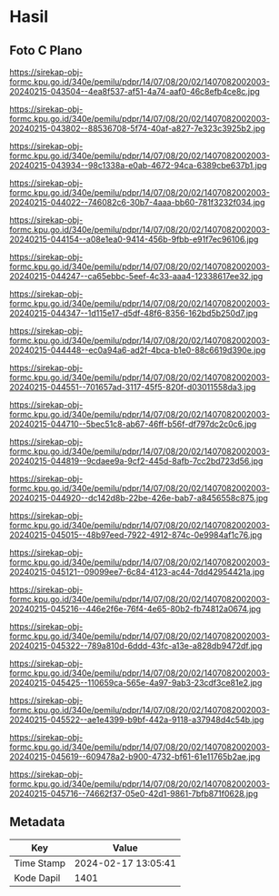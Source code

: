 # Hasil

## Foto C Plano

https://sirekap-obj-formc.kpu.go.id/340e/pemilu/pdpr/14/07/08/20/02/1407082002003-20240215-043504--4ea8f537-af51-4a74-aaf0-46c8efb4ce8c.jpg

https://sirekap-obj-formc.kpu.go.id/340e/pemilu/pdpr/14/07/08/20/02/1407082002003-20240215-043802--88536708-5f74-40af-a827-7e323c3925b2.jpg

https://sirekap-obj-formc.kpu.go.id/340e/pemilu/pdpr/14/07/08/20/02/1407082002003-20240215-043934--98c1338a-e0ab-4672-94ca-6389cbe637b1.jpg

https://sirekap-obj-formc.kpu.go.id/340e/pemilu/pdpr/14/07/08/20/02/1407082002003-20240215-044022--746082c6-30b7-4aaa-bb60-781f3232f034.jpg

https://sirekap-obj-formc.kpu.go.id/340e/pemilu/pdpr/14/07/08/20/02/1407082002003-20240215-044154--a08e1ea0-9414-456b-9fbb-e91f7ec96106.jpg

https://sirekap-obj-formc.kpu.go.id/340e/pemilu/pdpr/14/07/08/20/02/1407082002003-20240215-044247--ca65ebbc-5eef-4c33-aaa4-12338617ee32.jpg

https://sirekap-obj-formc.kpu.go.id/340e/pemilu/pdpr/14/07/08/20/02/1407082002003-20240215-044347--1d115e17-d5df-48f6-8356-162bd5b250d7.jpg

https://sirekap-obj-formc.kpu.go.id/340e/pemilu/pdpr/14/07/08/20/02/1407082002003-20240215-044448--ec0a94a6-ad2f-4bca-b1e0-88c6619d390e.jpg

https://sirekap-obj-formc.kpu.go.id/340e/pemilu/pdpr/14/07/08/20/02/1407082002003-20240215-044551--701657ad-3117-45f5-820f-d03011558da3.jpg

https://sirekap-obj-formc.kpu.go.id/340e/pemilu/pdpr/14/07/08/20/02/1407082002003-20240215-044710--5bec51c8-ab67-46ff-b56f-df797dc2c0c6.jpg

https://sirekap-obj-formc.kpu.go.id/340e/pemilu/pdpr/14/07/08/20/02/1407082002003-20240215-044819--9cdaee9a-9cf2-445d-8afb-7cc2bd723d56.jpg

https://sirekap-obj-formc.kpu.go.id/340e/pemilu/pdpr/14/07/08/20/02/1407082002003-20240215-044920--dc142d8b-22be-426e-bab7-a8456558c875.jpg

https://sirekap-obj-formc.kpu.go.id/340e/pemilu/pdpr/14/07/08/20/02/1407082002003-20240215-045015--48b97eed-7922-4912-874c-0e9984af1c76.jpg

https://sirekap-obj-formc.kpu.go.id/340e/pemilu/pdpr/14/07/08/20/02/1407082002003-20240215-045121--09099ee7-6c84-4123-ac44-7dd42954421a.jpg

https://sirekap-obj-formc.kpu.go.id/340e/pemilu/pdpr/14/07/08/20/02/1407082002003-20240215-045216--446e2f6e-76f4-4e65-80b2-fb74812a0674.jpg

https://sirekap-obj-formc.kpu.go.id/340e/pemilu/pdpr/14/07/08/20/02/1407082002003-20240215-045322--789a810d-6ddd-43fc-a13e-a828db9472df.jpg

https://sirekap-obj-formc.kpu.go.id/340e/pemilu/pdpr/14/07/08/20/02/1407082002003-20240215-045425--110659ca-565e-4a97-9ab3-23cdf3ce81e2.jpg

https://sirekap-obj-formc.kpu.go.id/340e/pemilu/pdpr/14/07/08/20/02/1407082002003-20240215-045522--ae1e4399-b9bf-442a-9118-a37948d4c54b.jpg

https://sirekap-obj-formc.kpu.go.id/340e/pemilu/pdpr/14/07/08/20/02/1407082002003-20240215-045619--609478a2-b900-4732-bf61-61e11765b2ae.jpg

https://sirekap-obj-formc.kpu.go.id/340e/pemilu/pdpr/14/07/08/20/02/1407082002003-20240215-045716--74662f37-05e0-42d1-9861-7bfb871f0628.jpg


## Metadata

| Key        | Value               |
| ---------- | ------------------- |
| Time Stamp | 2024-02-17 13:05:41 |
| Kode Dapil | 1401                |



